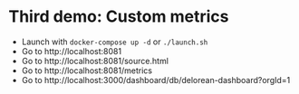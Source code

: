 # Third demo: Custom metrics

 - Launch with `docker-compose up -d` or `./launch.sh`
 - Go to http://localhost:8081
 - Go to http://localhost:8081/source.html
 - Go to http://localhost:8081/metrics
 - Go to http://localhost:3000/dashboard/db/delorean-dashboard?orgId=1
